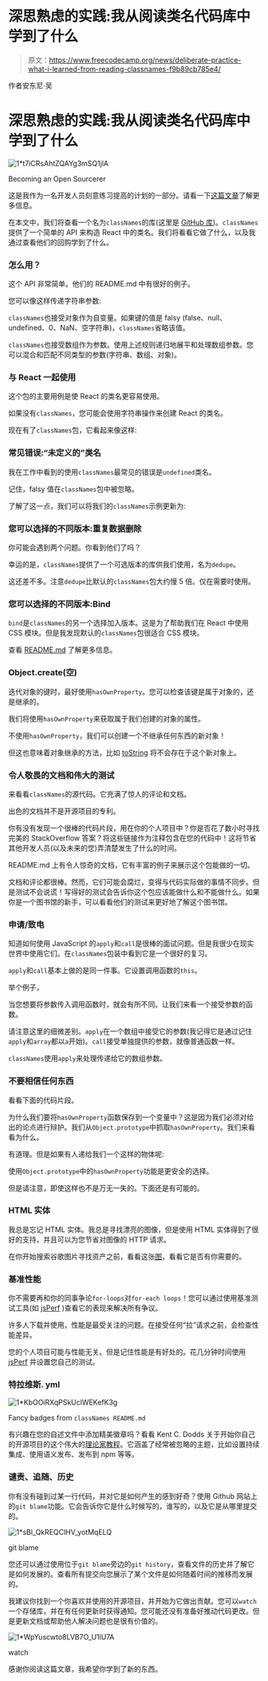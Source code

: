 # 深思熟虑的实践:我从阅读类名代码库中学到了什么

> 原文：<https://www.freecodecamp.org/news/deliberate-practice-what-i-learned-from-reading-classnames-f9b89cb785e4/>

作者安东尼·吴

# 深思熟虑的实践:我从阅读类名代码库中学到了什么

![1*t7iCRsAhtZQAYg3mSQ1jlA](img/8c98b1fa3e890d4b04cb180a179026ca.png)

Becoming an Open Sourcerer

这是我作为一名开发人员刻意练习提高的计划的一部分。请看一下[这篇文章](https://medium.com/@newyork.anthonyng/deliberate-practice-becoming-an-open-sourcerer-27a4f7640940)了解更多信息。

在本文中，我们将查看一个名为`classNames`的库(这里是 [GitHub 库](https://github.com/JedWatson/classnames))。`classNames`提供了一个简单的 API 来构造 React 中的类名。我们将看看它做了什么，以及我通过查看他们的回购学到了什么。

### 怎么用？

这个 API 非常简单。他们的 README.md 中有很好的例子。

您可以像这样传递字符串参数:

`classNames`也接受对象作为自变量。如果键的值是 falsy (false、null、undefined、0、NaN、空字符串)，`classNames`省略该值。

`classNames`也接受数组作为参数。使用上述规则递归地展平和处理数组参数。您可以混合和匹配不同类型的参数(字符串、数组、对象)。

### 与 React 一起使用

这个包的主要用例是使 React 的类名更容易使用。

如果没有`classNames`，您可能会使用字符串操作来创建 React 的类名。

现在有了`classNames`包，它看起来像这样:

### 常见错误:“未定义的”类名

我在工作中看到的使用`classNames`最常见的错误是`undefined`类名。

记住，falsy 值在`classNames`包中被忽略。

了解了这一点，我们可以将我们的`classNames`示例更新为:

### 您可以选择的不同版本:重复数据删除

你可能会遇到两个问题。你看到他们了吗？

幸运的是，`classNames`提供了一个可选版本的库供我们使用，名为`dedupe`。

这还差不多。注意`dedupe`比默认的`classNames`包大约慢 5 倍。仅在需要时使用。

### 您可以选择的不同版本:Bind

`bind`是`classNames`的另一个选择加入版本。这是为了帮助我们在 React 中使用 CSS 模块。但是我发现默认的`classNames`包很适合 CSS 模块。

查看 [README.md](https://github.com/JedWatson/classnames#alternate-bind-version-for-css-modules) 了解更多信息。

### Object.create(空)

迭代对象的键时，最好使用`hasOwnProperty`。您可以检查该键是属于对象的，还是继承的。

我们将使用`hasOwnProperty`来获取属于我们创建的对象的属性。

不使用`hasOwnProperty`，我们可以创建一个不继承任何东西的新对象！

但这也意味着对象继承的方法，比如 [toString](https://developer.mozilla.org/en-US/docs/Web/JavaScript/Reference/Global_Objects/Object/toString) 将不会存在于这个新对象上。

### 令人敬畏的文档和伟大的测试

来看看`classNames`的源代码。它充满了惊人的评论和文档。

出色的文档并不是开源项目的专利。

你有没有发现一个很棒的代码片段，用在你的个人项目中？你是否花了数小时寻找完美的 StackOverflow 答案？将这些链接作为注释包含在您的代码中！这将节省其他开发人员(以及未来的您)弄清楚发生了什么的时间。

README.md 上有令人惊奇的文档，它有丰富的例子来展示这个包能做的一切。

文档和评论都很棒。然而，它们可能会腐烂，变得与代码实际做的事情不同步。但是测试不会说谎！写得好的测试会告诉你这个包应该能做什么和不能做什么。如果你是一个图书馆的新手，可以看看他们的测试来更好地了解这个图书馆。

### 申请/致电

知道如何使用 JavaScript 的`apply`和`call`是很棒的面试问题。但是我很少在现实世界中使用它们。在`classNames`包装中看到它是一个很好的复习。

`apply`和`call`基本上做的是同一件事。它设置调用函数的`this`。

举个例子，

当您想要将参数传入调用函数时，就会有所不同。让我们来看一个接受参数的函数。

请注意这里的细微差别。`apply`在一个数组中接受它的参数(我记得它是通过记住`apply`和`array`都以`a`开始)。`call`接受单独提供的参数，就像普通函数一样。

`classNames`使用`apply`来处理传递给它的数组参数。

### 不要相信任何东西

看看下面的代码片段。

为什么我们要将`hasOwnProperty`函数保存到一个变量中？这是因为我们必须对给出的论点进行辩护。我们从`Object.prototype`中抓取`hasOwnProperty`。我们来看看为什么。

有道理。但是如果有人递给我们一个这样的物体呢:

使用`Object.prototype`中的`hasOwnProperty`功能是更安全的选择。

但是请注意，即使这样也不是万无一失的。下面还是有可能的。

### HTML 实体

我总是忘记 HTML 实体。我总是寻找漂亮的图像，但是使用 HTML 实体得到了很好的支持，并且可以为您节省对图像的 HTTP 请求。

在你开始搜索谷歌图片寻找资产之前，看看这张[图](https://dev.w3.org/html5/html-author/charref)，看看它是否有你需要的。

### 基准性能

你不需要再和你的同事争论`for-loops`对`for-each loops`！您可以通过使用基准测试工具(如 [jsPerf](https://jsperf.com/) )查看它的表现来解决所有争议。

许多人下载并使用，性能是最受关注的问题。在接受任何“拉”请求之前，会检查性能差异。

您的个人项目可能与性能无关。但是记住性能是有好处的。花几分钟时间使用 [jsPerf](https://jsperf.com/) 并设置您自己的测试。

### 特拉维斯. yml

![1*KbOOiRXqPSkUclWEKefK3g](img/3bbaed3e7bce7172d1406eb8f5bca9a8.png)

Fancy badges from `classNames README.md`

有兴趣在您的自述文件中添加精美徽章吗？看看 Kent C. Dodds 关于开始你自己的开源项目的这个伟大的[理论家教程](https://egghead.io/lessons/javascript-how-to-write-a-javascript-library-introduction)。它涵盖了经常被忽略的主题，比如设置持续集成、使用语义发布、发布到 npm 等等。

### 谴责、追随、历史

你有没有碰到过某一行代码，并对它是如何产生的感到好奇？使用 Github 网站上的`git blame`功能。它会告诉你它是什么时候写的，谁写的，以及它是从哪里提交的。

![1*sBl_QkREQClHV_yotMqELQ](img/04206372701d1f2204163849e9f397dc.png)

git blame

您还可以通过使用位于`git blame`旁边的`git history`，查看文件的历史并了解它是如何发展的。查看所有提交向您展示了某个文件是如何随着时间的推移而发展的。

我建议你找到一个你喜欢并使用的开源项目，并开始为它做出贡献。您可以`watch`一个存储库，并在有任何更新时获得通知。您可能还没有准备好推动代码更改。但是更新文档或帮助他人解决问题也是很有价值的。

![1*WpYuscwto8LVB7O_U1lU7A](img/1a794bdc4ac25cdf7aa13b9ec7fd1684.png)

watch

感谢你阅读这篇文章，我希望你学到了新的东西。
